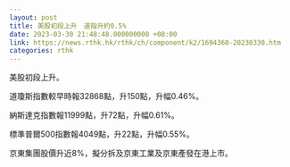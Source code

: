 ```yaml
---
layout: post
title: 美股初段上升　道指升約0.5%
date: 2023-03-30 21:48:48.000000000 +08:00
link: https://news.rthk.hk/rthk/ch/component/k2/1694360-20230330.htm
categories: rthk
---
```


美股初段上升。

道瓊斯指數較早時報32868點，升150點，升幅0.46%。

納斯達克指數報11999點，升72點，升幅0.61%。

標準普爾500指數報4049點，升22點，升幅0.55%。

京東集團股價升近8%，擬分拆及京東工業及京東產發在港上市。

